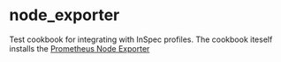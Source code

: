 # node_exporter

Test cookbook for integrating with InSpec profiles.  The cookbook iteself installs the [Prometheus Node Exporter](https://github.com/prometheus/node_exporter)

